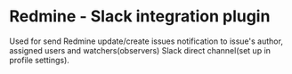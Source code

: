 Redmine - Slack integration plugin
======================
Used for send Redmine update/create issues notification to issue's author, assigned users and watchers(observers) Slack direct channel(set up in profile settings).
